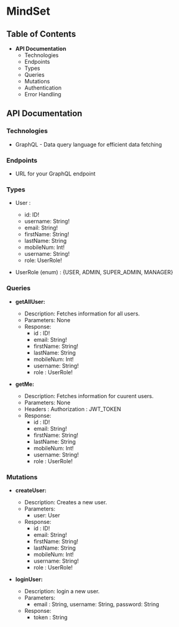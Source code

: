 # MindSet

## Table of Contents

* **API Documentation**
    * Technologies
    * Endpoints
    * Types
    * Queries
    * Mutations
    * Authentication
    * Error Handling

## API Documentation

### Technologies

* GraphQL - Data query language for efficient data fetching

### Endpoints

* URL for your GraphQL endpoint

### Types

* User :
    * id: ID!
    * username: String!
    * email: String!
    * firstName: String!
    * lastName: String
    * mobileNum: Int!
    * username: String!
    * role: UserRole!

* UserRole (enum) : {USER, ADMIN, SUPER_ADMIN, MANAGER}

### Queries

* **getAllUser:**
    * Description: Fetches information for all users.
    * Parameters: None
    * Response:
        * id : ID!
        * email: String!
        * firstName: String!
        * lastName: String
        * mobileNum: Int!
        * username: String!
        * role : UserRole!


* **getMe:**
    * Description: Fetches information for cuurent users.
    * Parameters: None
    * Headers : Authorization : JWT_TOKEN
    * Response:
        * id : ID!
        * email: String!
        * firstName: String!
        * lastName: String
        * mobileNum: Int!
        * username: String!
        * role : UserRole!

### Mutations

* **createUser:**
    * Description: Creates a new user.
    * Parameters:
        * user: User
    * Response:
        * id : ID!
        * email: String!
        * firstName: String!
        * lastName: String
        * mobileNum: Int!
        * username: String!
        * role : UserRole!


* **loginUser:**
    * Description: login a new user.
    * Parameters:
        * email : String, username: String, password: String
    * Response:
        * token : String
    